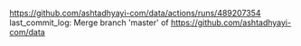 https://github.com/ashtadhyayi-com/data/actions/runs/489207354
last_commit_log: Merge branch 'master' of https://github.com/ashtadhyayi-com/data